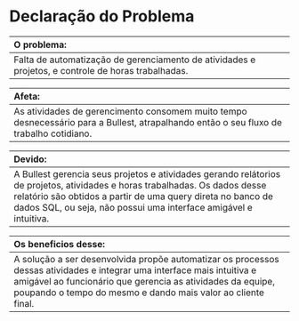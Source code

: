 # Declaração do Problema

O problema: |
:----------|
Falta de automatização de gerenciamento de atividades e projetos, e controle de horas trabalhadas.|

Afeta: |
:-----|
 As atividades de gerencimento consomem muito tempo desnecessário para a Bullest, atrapalhando então o seu fluxo de trabalho cotidiano.|

Devido: |
:------|
A Bullest gerencia seus projetos e atividades gerando relátorios de projetos, atividades e horas trabalhadas. Os dados desse relatório são obtidos a partir de uma query direta no banco de dados SQL, ou seja, não possui uma interface amigável e intuitiva.|

Os beneficios desse: |
:-------------------|
A solução a ser desenvolvida propõe automatizar os processos dessas atividades e integrar uma interface mais intuitiva e amigável ao funcionário que gerencia as atividades da equipe, poupando o tempo do mesmo e dando mais valor ao cliente final.|
